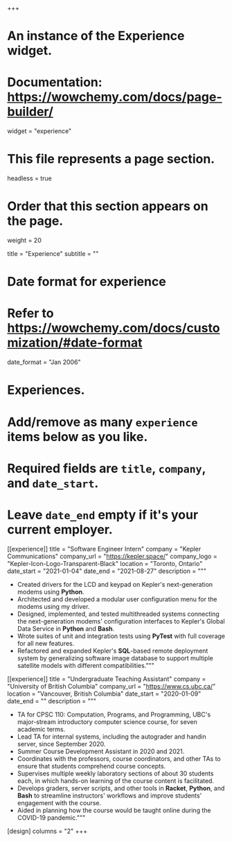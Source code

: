 +++
# An instance of the Experience widget.
# Documentation: https://wowchemy.com/docs/page-builder/
widget = "experience"

# This file represents a page section.
headless = true

# Order that this section appears on the page.
weight = 20

title = "Experience"
subtitle = ""

# Date format for experience
#   Refer to https://wowchemy.com/docs/customization/#date-format
date_format = "Jan 2006"

# Experiences.
#   Add/remove as many `experience` items below as you like.
#   Required fields are `title`, `company`, and `date_start`.
#   Leave `date_end` empty if it's your current employer.
[[experience]]
title = "Software Engineer Intern"
company = "Kepler Communications"
company_url = "https://kepler.space/"
company_logo = "Kepler-Icon-Logo-Transparent-Black"
location = "Toronto, Ontario"
date_start = "2021-01-04"
date_end = "2021-08-27"
description = """
  * Created drivers for the LCD and keypad on Kepler's next-generation modems using **Python**.
  * Architected and developed a modular user configuration menu for the modems using my driver.
  * Designed, implemented, and tested multithreaded systems connecting the next-generation modems' configuration interfaces to Kepler's Global Data Service in **Python** and **Bash**.
  * Wrote suites of unit and integration tests using **PyTest** with full coverage for all new features.
  * Refactored and expanded Kepler's **SQL**-based remote deployment system by generalizing software image database to support multiple satellite models with different compatibilities."""

[[experience]]
title = "Undergraduate Teaching Assistant"
company = "University of British Columbia"
company_url = "https://www.cs.ubc.ca/"
location = "Vancouver, British Columbia"
date_start = "2020-01-09"
date_end = ""
description = """
  * TA for CPSC 110: Computation, Programs, and Programming, UBC's major-stream introductory computer science course, for seven academic terms.
  * Lead TA for internal systems, including the autograder and handin server, since September 2020.
  * Summer Course Development Assistant in 2020 and 2021.
  * Coordinates with the professors, course coordinators, and other TAs to ensure that students comprehend course concepts.
  * Supervises multiple weekly laboratory sections of about 30 students each, in which hands-on learning of the course content is facilitated.
  * Develops graders, server scripts, and other tools in **Racket**, **Python**, and **Bash** to streamline instructors' workflows and improve students' engagement with the course.
  * Aided in planning how the course would be taught online during the COVID-19 pandemic."""

[design]
columns = "2"
+++
